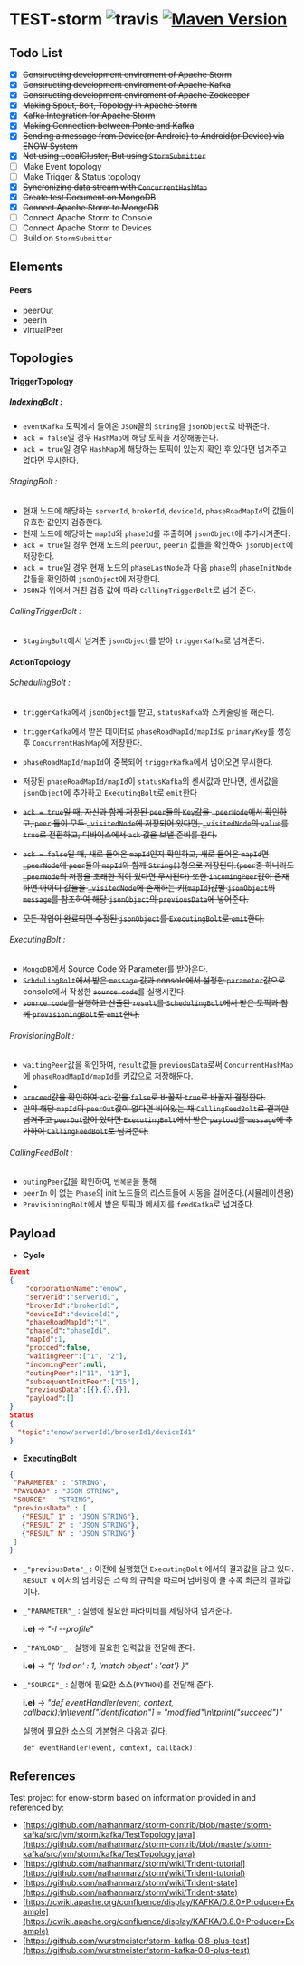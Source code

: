 TEST-storm ![travis](https://travis-ci.org/ENOW-IJI/storm.svg?branch=master) [![Maven Version](https://maven-badges.herokuapp.com/maven-central/org.apache.storm/storm-core/badge.svg)](http://search.maven.org/#search|gav|1|g:"org.apache.storm"%20AND%20a:"storm-core")
=========================



Todo List
---------
- [x] ~~Constructing development enviroment of Apache Storm~~
- [x] ~~Constructing development enviroment of Apache Kafka~~
- [x] ~~Constructing development enviroment of Apache Zookeeper~~
- [x] ~~Making Spout, Bolt, Topology in Apache Storm~~
- [x] ~~Kafka Integration for Apache Storm~~
- [x] ~~Making Connection between Ponte and Kafka~~
- [x] ~~Sending a message from Device(or Android) to Android(or Device) via ENOW System~~
- [x] ~~Not using LocalCluster, But using `StormSubmitter`~~
- [ ] Make Event topology
- [ ] Make Trigger & Status topology
- [x] ~~Syncronizing data stream with `ConcurrentHashMap`~~
- [x] ~~Create test Document on MongoDB~~
- [x] ~~Connect Apache Storm to MongoDB~~
- [ ] Connect Apache Storm to Console
- [ ] Connect Apache Storm to Devices
- [ ] Build on `StormSubmitter`

Elements
--------

#### Peers

- peerOut
- peerIn
- virtualPeer

####

Topologies
----------

#### TriggerTopology
##### IndexingBolt :

- `eventKafka` 토픽에서 들어온 `JSON`꼴의 `String`을 `jsonObject`로 바꿔준다.
- `ack = false`일 경우 `HashMap`에 해당 토픽을 저장해놓는다.
- `ack = true`일 경우 `HashMap`에 해당하는 토픽이 있는지 확인 후 있다면 넘겨주고 없다면 무시한다.

###### StagingBolt :

- 현재 노드에 해당하는 `serverId`, `brokerId`, `deviceId`, `phaseRoadMapId`의 값들이 유효한 값인지 검증한다.
- 현재 노드에 해당하는 `mapId`와 `phaseId`를 추출하여 `jsonObject`에 추가시켜준다.
- `ack = true`일 경우 현재 노드의 `peerOut`, `peerIn` 값들을 확인하여 `jsonObject`에 저장한다.
- `ack = true`일 경우 현재 노드의 `phaseLastNode`과 다음 `phase`의 `phaseInitNode` 값들을 확인하여 `jsonObject`에 저장한다.
- `JSON`과 위에서 거친 검증 값에 따라 `CallingTriggerBolt`로 넘겨 준다.

###### CallingTriggerBolt :

- `StagingBolt`에서 넘겨준 `jsonObject`를 받아 `triggerKafka`로 넘겨준다.

#### ActionTopology

###### SchedulingBolt :

- `triggerKafka`에서 `jsonObject`를 받고, `statusKafka`와 스케줄링을 해준다.
- `triggerKafka`에서 받은 데이터로 `phaseRoadMapId/mapId`로 `primaryKey`를 생성 후 `ConcurrentHashMap`에 저장한다.
- `phaseRoadMapId/mapId`이 중복되어 `triggerKafka`에서 넘어오면 무시한다.
- 저장된 `phaseRoadMapId/mapId`이 `statusKafka`의 센서값과 만나면, 센서값을 `jsonObject`에 추가하고 `ExecutingBolt`로 `emit`한다



- ~~`ack = true`일 때, 자신과 함께 저장된 `peer`들의 `Key`값을 `_peerNode`에서 확인하고, `peer` 들이 모두 `_visitedNode`에 저장되어 있다면, `_visitedNode`의 `value`를 `true`로 전환하고, 디바이스에서 `ack` 값을 보낼 준비를 한다.~~
- ~~`ack = false`일 때, 새로 들어온 `mapId`인지 확인하고, 새로 들어온 `mapId`면 `_peerNode`에 `peer`들의 `mapId`와 함께 `String[]`형으로 저장된다.(`peer`중 하나라도 `_peerNode`의 저장을 초래한 적이 있다면 무시된다) 또한 `incomingPeer`값이 존재하면 아이디 값들을 `_visitedNode`에 존재하는 키(`mapId`)값별 `jsonObject`의 `message`를 참조하여 해당 `jsonObject`의 `previousData`에 넣어준다.~~
- ~~모든 작업이 완료되면 수정된 `jsonObject`를 `ExecutingBolt`로 `emit`한다.~~

###### ExecutingBolt :
- `MongoDB`에서 Source Code 와 Parameter를 받아온다.
- ~~`SchdulingBolt`에서 받은 `message` 값과 console에서 설정한 `parameter`값으로 console에서 작성한 `source code`를 실행시킨다.~~
- ~~`source code`를 실행하고 산출된 `result`를 `SchedulingBolt`에서 받은 토픽과 함께 `provisioningBolt`로 `emit`한다.~~

###### ProvisioningBolt :

- `waitingPeer`값을 확인하여, `result`값들 `previousData`로써 `ConcurrentHashMap`에 `phaseRoadMapId/mapId`를 키값으로 저장해둔다.
-
- ~~`proceed`값을 확인하여 `ack` 값을 `false`로 바꿀지 `true`로 바꿀지 결정한다.~~
- ~~만약 해당 `mapId`의 `peerOut`값이 없다면 비어있는 채 `CallingFeedBolt`로 결과만 넘겨주고 `peerOut`값이 있다면 `ExecutingBolt`에서 받은 `payload`를 `message`에 추가하여 `CallingFeedBolt`로 넘겨준다.~~

###### CallingFeedBolt :

- `outingPeer`값을 확인하여, `반복문`을 통해
- `peerIn` 이 없는 `Phase`의 init 노드들의 리스트들에 시동을 걸어준다.(시뮬레이션용)
- `ProvisioningBolt`에서 받은 토픽과 메세지를 `feedKafka`로 넘겨준다.

Payload
-------

- __Cycle__</br>
```JSON
Event
{
    "corporationName":"enow",
    "serverId":"serverId1",
    "brokerId":"brokerId1",
    "deviceId":"deviceId1",
    "phaseRoadMapId":"1",
    "phaseId":"phaseId1",
    "mapId":1,
    "procced":false,
    "waitingPeer":["1", "2"],
    "incomingPeer":null,
    "outingPeer":["11", "13"],
    "subsequentInitPeer":["15"],
    "previousData":[{},{},{}],
    "payload":[]
}
Status
{
  "topic":"enow/serverId1/brokerId1/deviceId1"
}
```
- __ExecutingBolt__</br>
```JSON
{
 "PARAMETER" : "STRING",
 "PAYLOAD" : "JSON STRING",
 "SOURCE" : "STRING",
 "previousData" : [
   {"RESULT 1" : "JSON STRING"},
   {"RESULT 2" : "JSON STRING"},
   {"RESULT N" : "JSON STRING"}
 ]
}
```
- `_"previousData"_` : 이전에 실행했던 `ExecutingBolt` 에서의 결과값을 담고 있다. `RESULT N` 에서의 넘버링은 _스택_ 의 규칙을 따르며 넘버링이 클 수록 최근의 결과값이다.
- `_"PARAMETER"_` : 실행에 필요한 파라미터를 세팅하여 넘겨준다.

  __i.e)__ -> _"-l --profile"_

- `_"PAYLOAD"_` : 실행에 필요한 입력값을 전달해 준다.

  __i.e)__ ->
  _"{
    'led on' : 1,
    'match object' : 'cat'}
  }"_

- `_"SOURCE"_` : 실행에 필요한 소스(`PYTHON`)를 전달해 준다.

  __i.e)__ -> _"def eventHandler(event, context, callback):\n\tevent[\"identification\"] = \"modified\"\n\tprint(\"succeed\")"_

  실행에 필요한 소스의 기본형은 다음과 같다.

  `def eventHandler(event, context, callback):`

References
----------

Test project for enow-storm based on information provided in and referenced by:

- [https://github.com/nathanmarz/storm-contrib/blob/master/storm-kafka/src/jvm/storm/kafka/TestTopology.java](https://github.com/nathanmarz/storm-contrib/blob/master/storm-kafka/src/jvm/storm/kafka/TestTopology.java)
- [https://github.com/nathanmarz/storm/wiki/Trident-tutorial](https://github.com/nathanmarz/storm/wiki/Trident-tutorial)
- [https://github.com/nathanmarz/storm/wiki/Trident-state](https://github.com/nathanmarz/storm/wiki/Trident-state)
- [https://cwiki.apache.org/confluence/display/KAFKA/0.8.0+Producer+Example](https://cwiki.apache.org/confluence/display/KAFKA/0.8.0+Producer+Example)
- [https://github.com/wurstmeister/storm-kafka-0.8-plus-test](https://github.com/wurstmeister/storm-kafka-0.8-plus-test)
